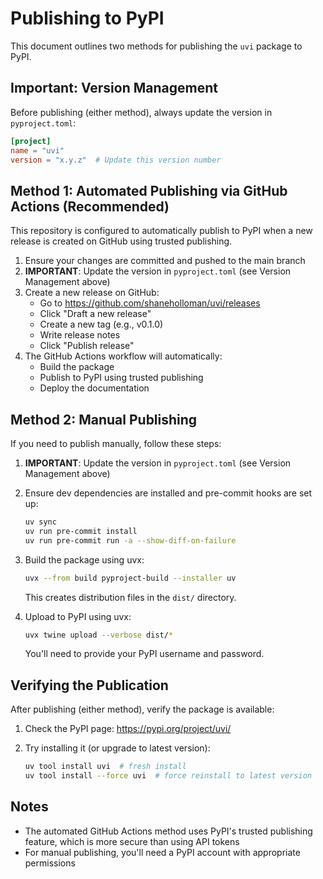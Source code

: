 # Publishing to PyPI

This document outlines two methods for publishing the `uvi` package to PyPI.

## Important: Version Management

Before publishing (either method), always update the version in `pyproject.toml`:

```toml
[project]
name = "uvi"
version = "x.y.z"  # Update this version number
```

## Method 1: Automated Publishing via GitHub Actions (Recommended)

This repository is configured to automatically publish to PyPI when a new release is created on GitHub using trusted publishing.

1. Ensure your changes are committed and pushed to the main branch
2. **IMPORTANT**: Update the version in `pyproject.toml` (see Version Management above)
3. Create a new release on GitHub:
   - Go to <https://github.com/shaneholloman/uvi/releases>
   - Click "Draft a new release"
   - Create a new tag (e.g., v0.1.0)
   - Write release notes
   - Click "Publish release"
4. The GitHub Actions workflow will automatically:
   - Build the package
   - Publish to PyPI using trusted publishing
   - Deploy the documentation

## Method 2: Manual Publishing

If you need to publish manually, follow these steps:

1. **IMPORTANT**: Update the version in `pyproject.toml` (see Version Management above)

2. Ensure dev dependencies are installed and pre-commit hooks are set up:

   ```bash
   uv sync
   uv run pre-commit install
   uv run pre-commit run -a --show-diff-on-failure
   ```

3. Build the package using uvx:

   ```bash
   uvx --from build pyproject-build --installer uv
   ```

   This creates distribution files in the `dist/` directory.

4. Upload to PyPI using uvx:

   ```bash
   uvx twine upload --verbose dist/*
   ```

   You'll need to provide your PyPI username and password.

## Verifying the Publication

After publishing (either method), verify the package is available:

1. Check the PyPI page: <https://pypi.org/project/uvi/>
2. Try installing it (or upgrade to latest version):

   ```bash
   uv tool install uvi  # fresh install
   uv tool install --force uvi  # force reinstall to latest version
   ```

## Notes

- The automated GitHub Actions method uses PyPI's trusted publishing feature, which is more secure than using API tokens
- For manual publishing, you'll need a PyPI account with appropriate permissions
